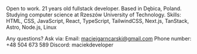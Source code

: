 Open to work.
21 years old fullstack developer. Based in Dębica, Poland.
Studying computer science at Rzeszów University of Technology.
Skills: HTML, CSS, JavaScript, React, TypeScript, TailwindCSS, Next.js, TanStack, Astro, Node.js, Linux

Any questions? Ask via:
Email: maciejgarncarski@gmail.com
Phone number: +48 504 673 589
Discord: maciekdeveloper
